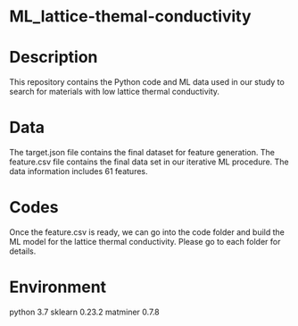 # ML_lattice-themal-conductivity
# Description
This repository contains the Python code and ML data used in our study to search for materials with low lattice thermal conductivity.
# Data
The target.json file contains the final dataset for feature generation. The feature.csv file contains the final data set in our iterative ML procedure. The data information includes 61 features.
# Codes
Once the feature.csv is ready, we can go into the code folder and build the ML model for the lattice thermal conductivity. Please go to each folder for details.
# Environment
python 3.7
sklearn 0.23.2
matminer 0.7.8
